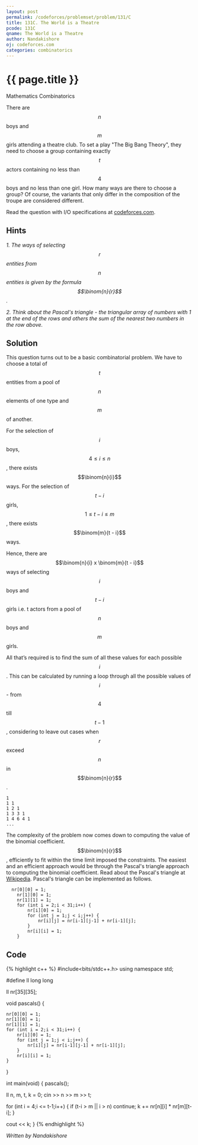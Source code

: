 ```yaml
---
layout: post
permalink: /codeforces/problemset/problem/131/C
title: 131C. The World is a Theatre
pcode: 131C
qname: The World is a Theatre
author: Nandakishore
oj: codeforces.com
categories: combinatorics
---
```


{{ page.title }}
================

<span class="tag-boxed">Mathematics</span>
<span class="tag-boxed">Combinatorics</span>

There are $$n$$ boys and $$m$$ girls attending a theatre club. To set a play "The Big Bang Theory", they need to choose a group containing exactly $$t$$ actors containing no less than $$4$$ boys and no less than one girl. How many ways are there to choose a group? Of course, the variants that only differ in the composition of the troupe are considered different.

Read the question with I/O specifications at [codeforces.com](https://codeforces.com/problemset/problem/131/C/).

Hints
-----

*1. The ways of selecting $$r$$ entities from $$n$$ entities is given by the formula $$\binom{n}{r}$$.*

*2. Think about the Pascal's triangle - the triangular array of numbers with 1 at the end of the rows and others the sum of the nearest two numbers in the row above.*

Solution
--------

This question turns out to be a basic combinatorial problem. We have to choose a total of $$t$$ entities from a pool of $$n$$ elements of one type and $$m$$ of another. 

For the selection of $$i$$ boys, $$4 \leq i \leq n$$, there exists $$\binom{n}{i}$$ ways. 
For the selection of $$t - i$$ girls, $$1 \leq t-i \leq m$$, there exists $$\binom{m}{t - i}$$ ways.

Hence, there are $$\binom{n}{i} x \binom{m}{t - i}$$ ways of selecting $$i$$ boys and $$t-i$$ girls i.e. t actors from a pool of $$n$$ boys and $$m$$ girls.

All that’s required is to find the sum of all these values for each possible $$i$$. This can be calculated by running a loop through all the possible values of $$i$$ - from $$4$$ till $$t - 1$$, considering to leave out cases when $$r$$ exceed $$n$$ in $$\binom{n}{r}$$.

~~~
1
1 1
1 2 1
1 3 3 1
1 4 6 4 1
...
~~~

The complexity of the problem now comes down to computing the value of the binomial coefficient. $$\binom{n}{r}$$, efficiently to fit within the time limit imposed the constraints. The easiest and an efficient approach would be through the Pascal's triangle approach to computing the binomial coefficient. Read about the Pascal's triangle at [Wikipedia](https://en.wikipedia.org/wiki/Pascal%27s_triangle). Pascal's triangle can be implemented as follows.

~~~
  nr[0][0] = 1;
	nr[1][0] = 1;
	nr[1][1] = 1;
	for (int i = 2;i < 31;i++) {
		nr[i][0] = 1;
		for (int j = 1;j < i;j++) {
			nr[i][j] = nr[i-1][j-1] + nr[i-1][j];
		}
		nr[i][i] = 1;
	}
~~~

Code
----

{% highlight c++ %}
#include<bits/stdc++.h>
using namespace std;

#define ll long long

ll nr[35][35];

void pascals() {

	nr[0][0] = 1;
	nr[1][0] = 1;
	nr[1][1] = 1;
	for (int i = 2;i < 31;i++) {
		nr[i][0] = 1;
		for (int j = 1;j < i;j++) {
			nr[i][j] = nr[i-1][j-1] + nr[i-1][j];
		}
		nr[i][i] = 1;
	}
}

int main(void) {
	pascals();

  ll n, m, t, k = 0;
  cin >> n >> m >> t;

  for (int i = 4;i <= t-1;i++) {
    if (t-i > m || i > n) continue;
    k += nr[n][i] * nr[m][t-i];
  }
  
  cout << k;
}
{% endhighlight %}

*Written by Nandakishore*
